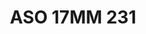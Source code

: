---
title: ASO 17MM 231
date: 
draft: false

# descripcion
description : Anillo de plata 925.

materials: Plata 946

color: 

dimensions: 17mm diámetro

code: 05-23-1620

type: "Anillos"

categories: []

price: $5.360,00

price_eftvo: $4.560,00

# Images
# first image will be shown in the product page
images:
  # - image: "images/path_to_image"
  # La ubicacion de las imagenes es imagenes/Anillos/Anillos.Solo Plata/05-23-1620-aso-17mm-231
  - image: "./images/anillos/solo_plata/05-23-1620-aso-17mm-231.jpg"
---
